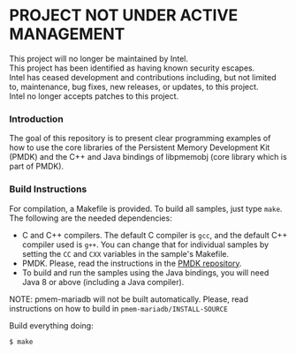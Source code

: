# PROJECT NOT UNDER ACTIVE MANAGEMENT #  
This project will no longer be maintained by Intel.  
This project has been identified as having known security escapes.  
Intel has ceased development and contributions including, but not limited to, maintenance, bug fixes, new releases, or updates, to this project.  
Intel no longer accepts patches to this project.  
  
### Introduction

The goal of this repository is to present clear programming examples of how to
use the core libraries of the Persistent Memory Development Kit (PMDK) and the
C++ and Java bindings of libpmemobj (core library which is part of PMDK).

### Build Instructions

For compilation, a Makefile is provided.  To build all samples, just type `make`. 
The following are the needed dependencies:

 - C and C++ compilers. The default C compiler is `gcc`, and the default C++
   compiler used is `g++`. You can change that for individual samples by
   setting the `CC` and `CXX` variables in the sample's Makefile.
 - PMDK. Please, read the instructions in the 
   [PMDK repository](https://github.com/pmem/pmdk).
 - To build and run the samples using the Java bindings, you will need Java 8
   or above (including a Java compiler).

NOTE: pmem-mariadb will not be built automatically. Please, read instructions
on how to build in `pmem-mariadb/INSTALL-SOURCE`

Build everything doing:

	$ make

